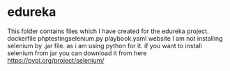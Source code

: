 # edureka
This folder contains files which I have created for the edureka project.
dockerfile   phptestingselenium.py  playbook.yaml  website
I am not installing selenium by .jar file. 
as i am using python for it.
if you want to install selenium from jar you can download it from here 
https://pypi.org/project/selenium/
